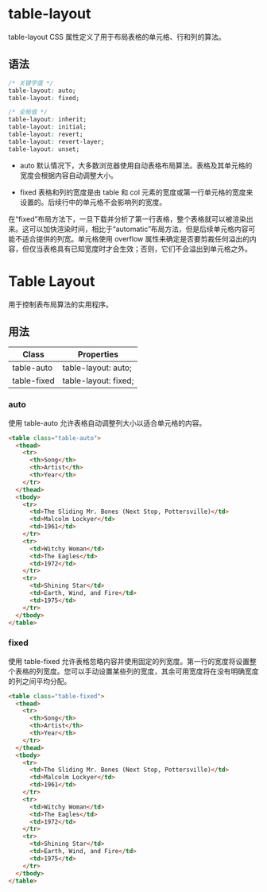 # table-layout

table-layout CSS 属性定义了用于布局表格的单元格、行和列的算法。

## 语法

```css
/* 关键字值 */
table-layout: auto;
table-layout: fixed;

/* 全局值 */
table-layout: inherit;
table-layout: initial;
table-layout: revert;
table-layout: revert-layer;
table-layout: unset;
```

- auto 默认情况下，大多数浏览器使用自动表格布局算法。表格及其单元格的宽度会根据内容自动调整大小。

- fixed 表格和列的宽度是由 table 和 col 元素的宽度或第一行单元格的宽度来设置的。后续行中的单元格不会影响列的宽度。

在“fixed”布局方法下，一旦下载并分析了第一行表格，整个表格就可以被渲染出来。这可以加快渲染时间，相比于“automatic”布局方法，但是后续单元格内容可能不适合提供的列宽。单元格使用 overflow 属性来确定是否要剪裁任何溢出的内容，但仅当表格具有已知宽度时才会生效；否则，它们不会溢出到单元格之外。

# Table Layout

用于控制表布局算法的实用程序。

## 用法

| Class       | Properties           |
| ----------- | -------------------- |
| table-auto  | table-layout: auto;  |
| table-fixed | table-layout: fixed; |

### auto

使用 table-auto 允许表格自动调整列大小以适合单元格的内容。

```html
<table class="table-auto">
  <thead>
    <tr>
      <th>Song</th>
      <th>Artist</th>
      <th>Year</th>
    </tr>
  </thead>
  <tbody>
    <tr>
      <td>The Sliding Mr. Bones (Next Stop, Pottersville)</td>
      <td>Malcolm Lockyer</td>
      <td>1961</td>
    </tr>
    <tr>
      <td>Witchy Woman</td>
      <td>The Eagles</td>
      <td>1972</td>
    </tr>
    <tr>
      <td>Shining Star</td>
      <td>Earth, Wind, and Fire</td>
      <td>1975</td>
    </tr>
  </tbody>
</table>
```

### fixed

使用 table-fixed 允许表格忽略内容并使用固定的列宽度。第一行的宽度将设置整个表格的列宽度。您可以手动设置某些列的宽度，其余可用宽度将在没有明确宽度的列之间平均分配。

```html
<table class="table-fixed">
  <thead>
    <tr>
      <th>Song</th>
      <th>Artist</th>
      <th>Year</th>
    </tr>
  </thead>
  <tbody>
    <tr>
      <td>The Sliding Mr. Bones (Next Stop, Pottersville)</td>
      <td>Malcolm Lockyer</td>
      <td>1961</td>
    </tr>
    <tr>
      <td>Witchy Woman</td>
      <td>The Eagles</td>
      <td>1972</td>
    </tr>
    <tr>
      <td>Shining Star</td>
      <td>Earth, Wind, and Fire</td>
      <td>1975</td>
    </tr>
  </tbody>
</table>
```
